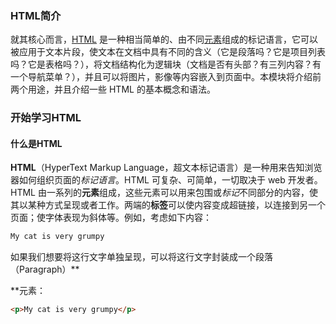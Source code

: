 ### HTML简介

就其核心而言，[HTML](https://developer.mozilla.org/zh-CN/docs/Glossary/HTML) 是一种相当简单的、由不同[元素](https://developer.mozilla.org/zh-CN/docs/Glossary/Element)组成的标记语言，它可以被应用于文本片段，使文本在文档中具有不同的含义（它是段落吗？它是项目列表吗？它是表格吗？），将文档结构化为逻辑块（文档是否有头部？有三列内容？有一个导航菜单？），并且可以将图片，影像等内容嵌入到页面中。本模块将介绍前两个用途，并且介绍一些 HTML 的基本概念和语法。

### 开始学习HTML

#### 什么是HTML

**HTML**（HyperText Markup Language，超文本标记语言）是一种用来告知浏览器如何组织页面的*标记语言*。HTML 可复杂、可简单，一切取决于 web 开发者。HTML 由一系列的**元素**组成，这些元素可以用来包围或*标记*不同部分的内容，使其以某种方式呈现或者工作。两端的**标签**可以使内容变成超链接，以连接到另一个页面；使字体表现为斜体等。例如，考虑如下内容：

```html
My cat is very grumpy
```

如果我们想要将这行文字单独呈现，可以将这行文字封装成一个段落（Paragraph）**<p>**元素：

```html
<p>My cat is very grumpy</p>
```

